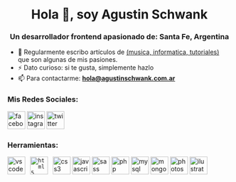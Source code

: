 <h1 align="center">Hola 👋, soy Agustin Schwank</h1>
<h3 align="center">Un desarrollador frontend apasionado de: Santa Fe, Argentina</h3>

- 📝 Regularmente escribo artículos de <a target="_blank" href="https://agustinschwank.com.ar/">(musica, informatica, tutoriales)</a> que son algunas de mis pasiones.
- ⚡ Dato curioso: si te gusta, simplemente hazlo 
- 📫 Para contactarme: **hola@agustinschwank.com.ar**

<h3 align="left">Mis Redes Sociales:</h3>
<a href="https://www.facebook.com/agustinschwank" target="_blank"><img src='https://cdn-icons-png.flaticon.com/512/733/733547.png' alt='facebook' height='40'></a>  <a href="https://www.instagram.com/agustinschwank/" target="_blank"><img src='https://cdn-icons-png.flaticon.com/512/2111/2111463.png' alt='instagram' height='40'></a>  <a href="https://twitter.com/agustinschwank" target="_blank"><img src='https://cdn-icons-png.flaticon.com/512/124/124021.png' alt='twitter' height='40'></a>

<h3 align="left">Herramientas:</h3>
<p align="left">
<img src="https://img.icons8.com/fluency/344/visual-studio-code-2019.png" alt="vscode" width="40" height="40"/> <code> <img src="https://cdn-icons-png.flaticon.com/512/174/174854.png" alt="html5" width="40" height="40"/> </code>  <img src="https://cdn-icons-png.flaticon.com/512/732/732190.png" alt="css3" width="40" height="40"/>  <img src="https://cdn-icons-png.flaticon.com/512/5968/5968292.png" alt="javascript" width="40" height="40"/>  <img src="https://cdn-icons-png.flaticon.com/512/919/919831.png" alt="sass" width="40" height="40"/>  <img src="https://cdn-icons-png.flaticon.com/512/919/919830.png" alt="php" width="40" height="40"/>  <img src="https://img.icons8.com/color/344/mysql-logo.png" alt="mysql" width="40" height="40"/>  <img src="https://img.icons8.com/color/344/mongodb.png" alt="mongodb" width="40" height="40"/>  <img src="https://cdn-icons-png.flaticon.com/512/5968/5968520.png" alt="photoshop" width="40" height="40"/>  <img src="https://cdn-icons-png.flaticon.com/512/5968/5968472.png" alt="ilustrator" width="40" height="40"/>
</p>

